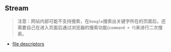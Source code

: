 ## Stream
> 注意：网站内部可能不支持搜索，在`Google`搜索出关键字所在的页面后，还需要自己在进入页面后通过浏览器的搜索功能(`command + f`)来进行二次搜索。

* [file descriptors](https://nodejs.org/api/fs.html#fs_file_descriptors)
